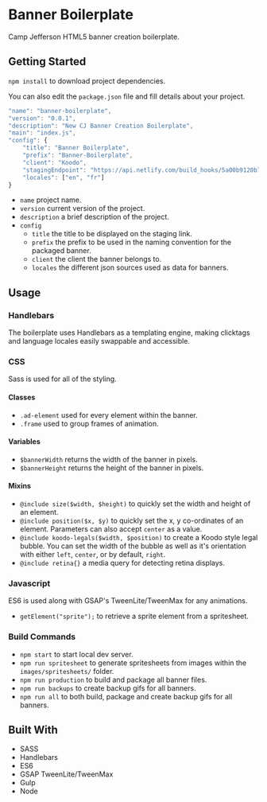 # Banner Boilerplate
Camp Jefferson HTML5 banner creation boilerplate.

## Getting Started
`npm install` to download project dependencies.

You can also edit the `package.json` file and fill details about your project.

```javascript
"name": "banner-boilerplate",
"version": "0.0.1",
"description": "New CJ Banner Creation Boilerplate",
"main": "index.js",
"config": {
    "title": "Banner Boilerplate",
    "prefix": "Banner-Boilerplate",
    "client": "Koodo",
    "stagingEndpoint": "https://api.netlify.com/build_hooks/5a00b9120b79b703b93d0c8c",
    "locales": ["en", "fr"]
}
```

- `name` project name.
- `version` current version of the project.
- `description` a brief description of the project.
- `config`
    - `title` the title to be displayed on the staging link.
    - `prefix` the prefix to be used in the naming convention for the packaged banner.
    - `client` the client the banner belongs to.
    - `locales` the different json sources used as data for banners.

## Usage

### Handlebars
The boilerplate uses Handlebars as a templating engine, making clicktags and language locales easily swappable and accessible.

### CSS
Sass is used for all of the styling.

#### Classes

- `.ad-element` used for every element within the banner.
- `.frame` used to group frames of animation.

#### Variables

- `$bannerWidth` returns the width of the banner in pixels.
- `$bannerHeight` returns the height of the banner in pixels.

#### Mixins

- `@include size($width, $height)` to quickly set the width and height of an element.
- `@include position($x, $y)` to quickly set the x, y co-ordinates of an element. Parameters can also accept `center` as a value.
- `@include koodo-legals($width, $position)` to create a Koodo style legal bubble. You can set the width of the bubble as well as it's orientation with either `left`, `center`, or by default, `right`.
- `@include retina{}` a media query for detecting retina displays.

### Javascript
ES6 is used along with GSAP's TweenLite/TweenMax for any animations.

- `getElement("sprite");` to retrieve a sprite element from a spritesheet.

### Build Commands

- `npm start` to start local dev server.
- `npm run spritesheet` to generate spritesheets from images within the `images/spritesheets/` folder.
- `npm run production` to build and package all banner files.
- `npm run backups` to create backup gifs for all banners.
- `npm run all` to both build, package and create backup gifs for all banners.

## Built With
- SASS
- Handlebars
- ES6
- GSAP TweenLite/TweenMax
- Gulp
- Node